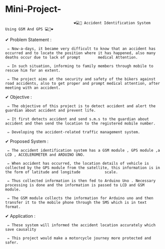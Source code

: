 # Mini-Project-
                                   ❤💻📝 Accident Identification System Using GSM And GPS 💻📝❤
✔ Problem Statement :

     ✏ Now-a-days, it became very difficult to know that an accident has occurred and to locate the position where it has happened, also many deaths occur due to lack of prompt        medical Attention. 

     ✏ In such situation, informing to family members through mobile to rescue him for an extent. 

     ✏ The project aims at the security and safety of the bikers against road accidents, also to get proper and prompt medical attention, after meeting with an accident.


✔ Objective :


     ✏ The objective of this project is to detect accident and alert the guardian about accident and prevent life.
    
     ✏ It first detects accident and send s.m.s to the guardian about accident and then send the location to the registered mobile number.
    
     ✏ Developing the accident-related traffic management system.


 
 
✔ Proposed System : 


     ✏ The accident identification system has a GSM module , GPS module ,a LCD , ACCELEROMETER and ARDUINO UNO.
        
     ✏ When accident has occurred, the location details of vehicle is collected by the GPS module from the satellite, this information is in the form of latitude and longitude           scale.

     ✏ Thus collected information is then fed to Arduino Uno . Necessary processing is done and the information is passed to LCD and GSM module.
        
     ✏ The GSM module collects the information for Arduino uno and then transfer it to the mobile phone through the SMS which is in text format.


                         
✔ Application :


     ✏ These system will informed the accident location accurately which save causality 
    
     ✏ This project would make a motorcycle journey more protected and safer.



      







